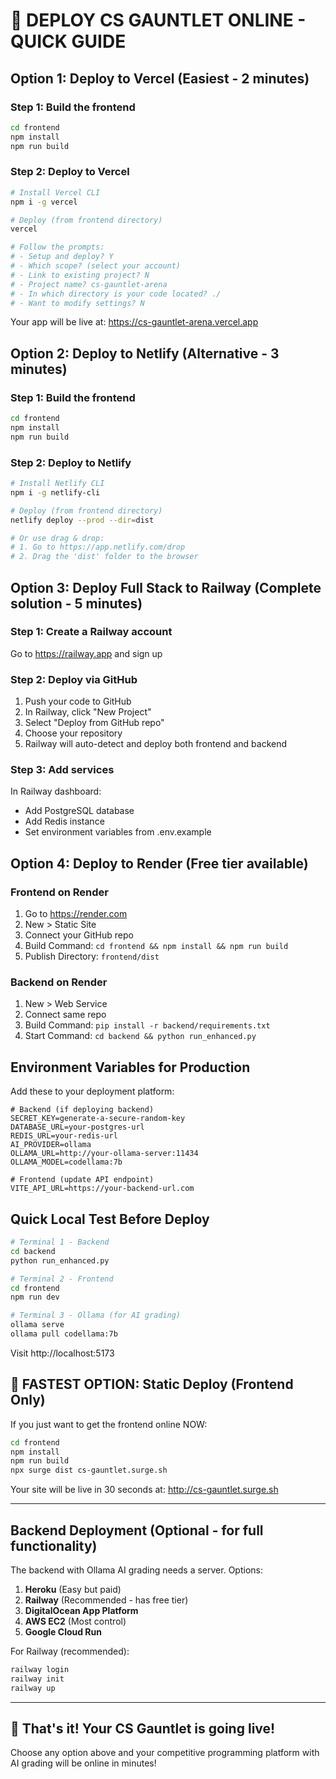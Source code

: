 # 🚀 DEPLOY CS GAUNTLET ONLINE - QUICK GUIDE

## Option 1: Deploy to Vercel (Easiest - 2 minutes)

### Step 1: Build the frontend
```bash
cd frontend
npm install
npm run build
```

### Step 2: Deploy to Vercel
```bash
# Install Vercel CLI
npm i -g vercel

# Deploy (from frontend directory)
vercel

# Follow the prompts:
# - Setup and deploy? Y
# - Which scope? (select your account)
# - Link to existing project? N
# - Project name? cs-gauntlet-arena
# - In which directory is your code located? ./
# - Want to modify settings? N
```

Your app will be live at: https://cs-gauntlet-arena.vercel.app

## Option 2: Deploy to Netlify (Alternative - 3 minutes)

### Step 1: Build the frontend
```bash
cd frontend
npm install
npm run build
```

### Step 2: Deploy to Netlify
```bash
# Install Netlify CLI
npm i -g netlify-cli

# Deploy (from frontend directory)
netlify deploy --prod --dir=dist

# Or use drag & drop:
# 1. Go to https://app.netlify.com/drop
# 2. Drag the 'dist' folder to the browser
```

## Option 3: Deploy Full Stack to Railway (Complete solution - 5 minutes)

### Step 1: Create a Railway account
Go to https://railway.app and sign up

### Step 2: Deploy via GitHub
1. Push your code to GitHub
2. In Railway, click "New Project"
3. Select "Deploy from GitHub repo"
4. Choose your repository
5. Railway will auto-detect and deploy both frontend and backend

### Step 3: Add services
In Railway dashboard:
- Add PostgreSQL database
- Add Redis instance
- Set environment variables from .env.example

## Option 4: Deploy to Render (Free tier available)

### Frontend on Render
1. Go to https://render.com
2. New > Static Site
3. Connect your GitHub repo
4. Build Command: `cd frontend && npm install && npm run build`
5. Publish Directory: `frontend/dist`

### Backend on Render
1. New > Web Service
2. Connect same repo
3. Build Command: `pip install -r backend/requirements.txt`
4. Start Command: `cd backend && python run_enhanced.py`

## Environment Variables for Production

Add these to your deployment platform:

```env
# Backend (if deploying backend)
SECRET_KEY=generate-a-secure-random-key
DATABASE_URL=your-postgres-url
REDIS_URL=your-redis-url
AI_PROVIDER=ollama
OLLAMA_URL=http://your-ollama-server:11434
OLLAMA_MODEL=codellama:7b

# Frontend (update API endpoint)
VITE_API_URL=https://your-backend-url.com
```

## Quick Local Test Before Deploy

```bash
# Terminal 1 - Backend
cd backend
python run_enhanced.py

# Terminal 2 - Frontend
cd frontend
npm run dev

# Terminal 3 - Ollama (for AI grading)
ollama serve
ollama pull codellama:7b
```

Visit http://localhost:5173

## 🎯 FASTEST OPTION: Static Deploy (Frontend Only)

If you just want to get the frontend online NOW:

```bash
cd frontend
npm install
npm run build
npx surge dist cs-gauntlet.surge.sh
```

Your site will be live in 30 seconds at: http://cs-gauntlet.surge.sh

---

## Backend Deployment (Optional - for full functionality)

The backend with Ollama AI grading needs a server. Options:

1. **Heroku** (Easy but paid)
2. **Railway** (Recommended - has free tier)
3. **DigitalOcean App Platform**
4. **AWS EC2** (Most control)
5. **Google Cloud Run**

For Railway (recommended):
```bash
railway login
railway init
railway up
```

---

## 🎉 That's it! Your CS Gauntlet is going live!

Choose any option above and your competitive programming platform with AI grading will be online in minutes!
